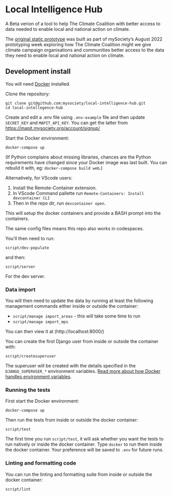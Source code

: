 # Local Intelligence Hub

A Beta verion of a tool to help The Climate Coalition with better access
to data needed to enable local and national action on climate.

The [original static prototype](https://github.com/mysociety/local-intelligence-hub/commit/4fab6ff08401d4e4c29615ab07ff4f6c4f4e6050) was built as part of mySociety’s August 2022 prototyping week exploring how The Climate Coalition might we give climate campaign organisations and communities better access to the data they need to enable local and national action on climate.

## Development install

You will need [Docker](https://docs.docker.com/desktop/) installed.

Clone the repository:

    git clone git@github.com:mysociety/local-intelligence-hub.git
    cd local-intellegence-hub

Create and edit a .env file using `.env-example` file and then
update `SECRET_KEY` and `MAPIT_API_KEY`. You can get the latter from https://mapit.mysociety.org/account/signup/

Start the Docker environment:

    docker-compose up

(If Python complains about missing libraries, chances are the Python requirements have changed since your Docker image was last built. You can rebuild it with, eg: `docker-compose build web`.)

Alternatively, for VScode users:

1. Install the Remote-Container extension.
2. In VScode Command pallette run `Remote-Containers: Install devcontainer CLI`
3. Then in the repo dir, run `devcontainer open`.

This will setup the docker containers and provide a BASH prompt into the containers. 

The same config files means this repo also works in codespaces.

You'll then need to run:

    script/dev-populate

and then:

    script/server

For the dev server. 


### Data import

You will then need to update the data by running at least the following management commands either inside or outside the container:

* `script/manage import_areas` - this will take some time to run
* `script/manage import_mps`

You can then view it at (http://localhost:8000/)

You can create the first Django user from inside or outside the container with:

    script/createsuperuser

The superuser will be created with the details specified in the `DJANGO_SUPERUSER_*` environment variables. [Read more about how Docker handles environment variables](https://docs.docker.com/compose/envvars-precedence/).

### Running the tests

First start the Docker environment:

    docker-compose up

Then run the tests from inside or outside the docker container:

    script/test

The first time you run `script/test`, it will ask whether you want the tests to run natively or inside the docker container. Type `docker` to run them inside the docker container. Your preference will be saved to `.env` for future runs.

### Linting and formatting code

You can run the linting and formatting suite from inside or outside the docker container:

    script/lint
